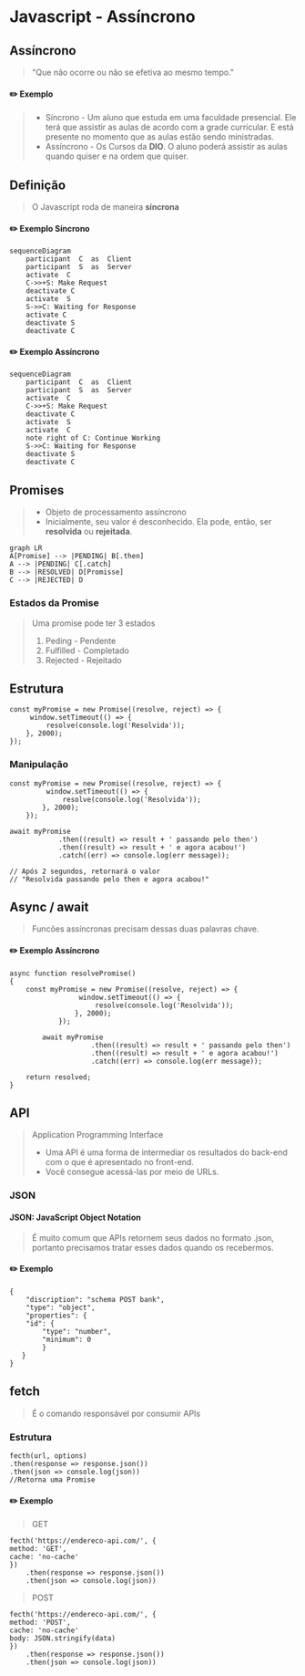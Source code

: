 ﻿
# Javascript - Assíncrono

## Assíncrono
> "Que não ocorre ou não se efetiva ao mesmo tempo."
 
 #### :pencil2: Exemplo

> - Síncrono - Um aluno que estuda em uma faculdade presencial. Ele terá que assistir as aulas de acordo com a grade curricular. E está presente no momento que as aulas estão sendo ministradas.
>  - Assíncrono - Os Cursos da **DIO**. O aluno poderá assistir as aulas quando quiser e na ordem que quiser. 

   ## Definição

> O Javascript roda de maneira **síncrona**

 #### :pencil2: Exemplo Síncrono
 
```mermaid
sequenceDiagram
	participant  C  as  Client  
	participant  S  as  Server
	activate  C   
	C->>+S: Make Request
	deactivate C
	activate  S
	S->>C: Waiting for Response
	activate C
	deactivate S
	deactivate C   
```

 #### :pencil2: Exemplo Assíncrono
 
```mermaid
sequenceDiagram
	participant  C  as  Client  
	participant  S  as  Server
	activate  C   
	C->>+S: Make Request
	deactivate C
	activate  S
	activate  C
	note right of C: Continue Working
	S->>C: Waiting for Response
	deactivate S
	deactivate C   
```


## Promises

> - Objeto de processamento assíncrono
> - Inicialmente, seu valor é desconhecido. Ela pode, então, ser **resolvida** ou **rejeitada**.

```mermaid
graph LR
A[Promise] --> |PENDING| B[.then]
A --> |PENDING| C[.catch]
B --> |RESOLVED| D[Promisse]
C --> |REJECTED| D

```
### Estados da Promise

> Uma promise pode ter 3 estados
> 1. Peding - Pendente
>  2. Fulfilled - Completado
>  3. Rejected - Rejeitado

## Estrutura

    const myPromise = new Promise((resolve, reject) => {
    	 window.setTimeout(() => {
    		 resolve(console.log('Resolvida'));
    	}, 2000);
    }); 

### Manipulação

    const myPromise = new Promise((resolve, reject) => {
        	 window.setTimeout(() => {
        		 resolve(console.log('Resolvida'));
        	}, 2000);
        });
    
    await myPromise
    			.then((result) => result + ' passando pelo then')
    			.then((result) => result + ' e agora acabou!')
    			.catch((err) => console.log(err message));
    			
    // Após 2 segundos, retornará o valor
    // "Resolvida passando pelo then e agora acabou!"



 ## Async / await

> Funcões assíncronas precisam dessas duas palavras chave.

 #### :pencil2: Exemplo Assíncrono

    async function resolvePromise() 
    {
        const myPromise = new Promise((resolve, reject) => {
                	 window.setTimeout(() => {
                		 resolve(console.log('Resolvida'));
                	}, 2000);
                });
            
            await myPromise
            			.then((result) => result + ' passando pelo then')
            			.then((result) => result + ' e agora acabou!')
            			.catch((err) => console.log(err message));
    
	    return resolved;
    }

 ## API

> Application Programming Interface
>  - Uma API é uma forma de intermediar os resultados do back-end com o que é apresentado no front-end.
>  - Você consegue acessá-las por meio de URLs.

### JSON

#### JSON: JavaScript Object Notation

> É muito comum que APIs retornem seus dados no formato .json, portanto precisamos tratar esses dados quando os recebermos.

 #### :pencil2: Exemplo

    {
    	"discription": "schema POST bank",
    	"type": "object",
    	"properties": {
    	"id": {
    		"type": "number",
    		"minimum": 0 	
    		}
       }
    }

## fetch

> É o comando responsável por consumir APIs

### Estrutura

    fecth(url, options)
    .then(response => response.json())
    .then(json => console.log(json))
    //Retorna uma Promise

  #### :pencil2: Exemplo

> GET

    fecth('https://endereco-api.com/', {
    method: 'GET',
    cache: 'no-cache'
    })
        .then(response => response.json())
        .then(json => console.log(json))

> POST

    fecth('https://endereco-api.com/', {
    method: 'POST',
    cache: 'no-cache'
    body: JSON.stringify(data)
    })
        .then(response => response.json())
        .then(json => console.log(json))

